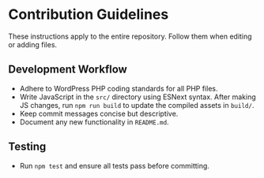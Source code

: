 # Contribution Guidelines

These instructions apply to the entire repository. Follow them when editing or adding files.

## Development Workflow
- Adhere to WordPress PHP coding standards for all PHP files.
- Write JavaScript in the `src/` directory using ESNext syntax. After making JS changes, run `npm run build` to update the compiled assets in `build/`.
- Keep commit messages concise but descriptive.
- Document any new functionality in `README.md`.

## Testing
- Run `npm test` and ensure all tests pass before committing.
